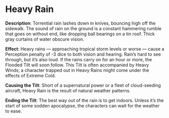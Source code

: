 # Heavy Rain 

**Description**: Torrential rain lashes down in knives,
bouncing high off the sidewalk. The sound of rain on
the ground is a constant hammering rumble that goes on
without end, like dropping ball bearings on a tin roof.
Thick gray curtains of water obscure vision.

**Effect**: Heavy rains — approaching tropical storm levels
or worse — cause a Perception penalty of -3 dice to both
vision and hearing. Rain’s hard to see through, but it’s also
loud. If the rains carry on for an hour or more, the Flooded
Tilt will soon follow. This Tilt is often accompanied by
Heavy Winds; a character trapped out in Heavy Rains might
come under the effects of Extreme Cold.

**Causing the Tilt**: Short of a supernatural power or a
fleet of cloud-seeding aircraft, Heavy Rain is the result of
natural weather patterns.

**Ending the Tilt**: The best way out of the rain is to get
indoors. Unless it’s the start of some sodden apocalypse,
the characters can wait for the weather to ease.